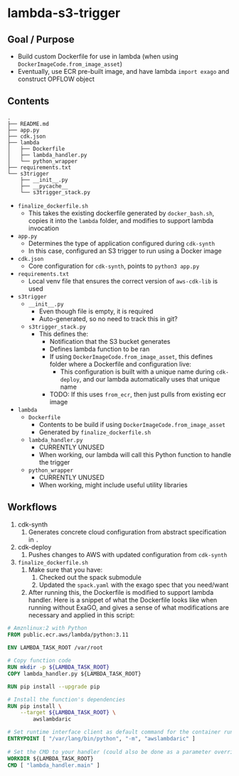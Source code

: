 # lambda-s3-trigger

## Goal / Purpose

- Build custom Dockerfile for use in lambda (when using `DockerImageCode.from_image_asset`)
- Eventually, use ECR pre-built image, and have lambda `import exago` and construct OPFLOW object

## Contents

```
.
├── README.md
├── app.py
├── cdk.json
├── lambda
│   ├── Dockerfile
│   ├── lambda_handler.py
│   └── python_wrapper
├── requirements.txt
└── s3trigger
    ├── __init__.py
    ├── __pycache__
    └── s3trigger_stack.py
```

- `finalize_dockerfile.sh`
    - This takes the existing dockerfile generated by `docker_bash.sh`, copies it into the `lambda` folder, and modifies to support lambda invocation
- `app.py`
    - Determines the type of application configured during `cdk-synth`
    - In this case, configured an S3 trigger to run using a Docker image
- `cdk.json`
    - Core configuration for `cdk-synth`, points to `python3 app.py`
- `requirements.txt`
    - Local venv file that ensures the correct version of `aws-cdk-lib` is used
- `s3trigger`
    - `__init__.py`
        - Even though file is empty, it is required
        - Auto-generated, so no need to track this in git?
    - `s3trigger_stack.py`
        - This defines the:
            - Notification that the S3 bucket generates
            - Defines lambda function to be ran
            - If using `DockerImageCode.from_image_asset`, this defines folder where a Dockerfile and configuration live:
                - This configuration is built with a unique name during `cdk-deploy`, and our lambda automatically uses that unique name
            - TODO: If this uses `from_ecr`, then just pulls from existing ecr image
- `lambda`
    - `Dockerfile`
        - Contents to be build if using `DockerImageCode.from_image_asset`
        - Generated by `finalize_dockerfile.sh`
    - `lambda_handler.py`
        - CURRENTLY UNUSED
        - When working, our lambda will call this Python function to handle the trigger
    - `python_wrapper`
        - CURRENTLY UNUSED
        - When working, might include useful utility libraries

## Workflows

1. cdk-synth 
    1. Generates concrete cloud configuration from abstract specification in `.`
1. cdk-deploy
    1. Pushes changes to AWS with updated configuration from `cdk-synth`
1. `finalize_dockerfile.sh`
    1. Make sure that you have:
        1. Checked out the spack submodule
        1. Updated the `spack.yaml` with the exago spec that you need/want
    1. After running this, the Dockerfile is modified to support lambda handler. Here is a snippet of what the Dockerfile looks like when running without ExaGO, and gives a sense of what modifications are necessary and applied in this script:

```Dockerfile
# Amznlinux:2 with Python
FROM public.ecr.aws/lambda/python:3.11
 
ENV LAMBDA_TASK_ROOT /var/root

# Copy function code
RUN mkdir -p ${LAMBDA_TASK_ROOT}
COPY lambda_handler.py ${LAMBDA_TASK_ROOT}

RUN pip install --upgrade pip

# Install the function's dependencies
RUN pip install \
    --target ${LAMBDA_TASK_ROOT} \
        awslambdaric

# Set runtime interface client as default command for the container runtime
ENTRYPOINT [ "/var/lang/bin/python", "-m", "awslambdaric" ]
 
# Set the CMD to your handler (could also be done as a parameter override outside of the Dockerfile)
WORKDIR ${LAMBDA_TASK_ROOT}
CMD [ "lambda_handler.main" ]

```
